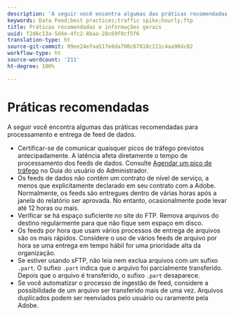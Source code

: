 ```yaml
---
description: 'A seguir você encontra algumas das práticas recomendadas para processamento e entrega de feed de dados. Você deve '
keywords: Data Feed;best practices;traffic spike;hourly;ftp
title: Práticas recomendadas e informações gerais
uuid: f2d6c13a-5d4e-4fc2-8baa-28c69f0cf5f6
translation-type: ht
source-git-commit: 99ee24efaa517e8da700c67818c111c4aa90dc02
workflow-type: ht
source-wordcount: '211'
ht-degree: 100%

---
```



# Práticas recomendadas

A seguir você encontra algumas das práticas recomendadas para processamento e entrega de feed de dados.

* Certificar-se de comunicar quaisquer picos de tráfego previstos antecipadamente. A latência afeta diretamente o tempo de processamento dos feeds de dados. Consulte [Agendar um pico de tráfego](/help/admin/c-traffic-management/t-traffic-schedule-spike.md) no Guia do usuário do Administrador.
* Os feeds de dados não contêm um contrato de nível de serviço, a menos que explicitamente declarado em seu contrato com a Adobe. Normalmente, os feeds são entregues dentro de várias horas após a janela do relatório ser aprovada. No entanto, ocasionalmente pode levar até 12 horas ou mais.
* Verificar se há espaço suficiente no site do FTP. Remova arquivos do destino regularmente para que não fique sem espaço em disco.
* Os feeds por hora que usam vários processos de entrega de arquivos são os mais rápidos. Considere o uso de vários feeds de arquivo por hora se uma entrega em tempo hábil for uma prioridade alta da organização.
* Se estiver usando sFTP, não leia nem exclua arquivos com um sufixo `.part`. O sufixo `.part` indica que o arquivo foi parcialmente transferido. Depois que o arquivo é transferido, o sufixo `.part` desaparece.
* Se você automatizar o processo de ingestão de feed, considere a possibilidade de um arquivo ser transferido mais de uma vez. Arquivos duplicados podem ser reenviados pelo usuário ou raramente pela Adobe.
